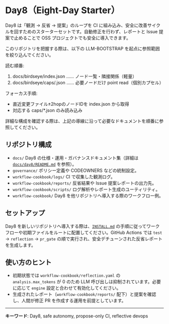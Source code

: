 # Day8（Eight-Day Starter）

Day8 は「観測 → 反省 → 提案」のループを CI に組み込み、安全に改善サイクルを回すためのスターターセットです。自動修正を行わず、レポートと Issue 提案で止めることで OSS プロジェクトでも安全に導入できます。

このリポジトリを把握する際は、以下の LLM-BOOTSTRAP を起点に参照範囲を絞り込んでください。

<!-- LLM-BOOTSTRAP v1 -->
読む順番:
1. docs/birdseye/index.json  …… ノード一覧・隣接関係（軽量）
2. docs/birdseye/caps/<path>.json …… 必要ノードだけ point read（個別カプセル）

フォーカス手順:
- 直近変更ファイル±2hopのノードIDを index.json から取得
- 対応する caps/*.json のみ読み込み
<!-- /LLM-BOOTSTRAP -->

詳細な構成を確認する際は、上記の導線に沿って必要なドキュメントを順番に参照してください。

## リポジトリ構成
- `docs/` Day8 の仕様・運用・ガバナンスドキュメント集（詳細は [`docs/day8/README.md`](docs/day8/README.md) を参照）。
- `governance/` ポリシー定義や CODEOWNERS などの統制設定。
- `workflow-cookbook/logs/` CI で収集した観測ログ。
- `workflow-cookbook/reports/` 反省結果や Issue 提案レポートの出力先。
- `workflow-cookbook/scripts/` ログ解析やレポート生成のユーティリティ。
- `workflow-cookbook/` Day8 を他リポジトリへ導入する際のワークフロー例。

## セットアップ
Day8 を新しいリポジトリへ導入する際は、[`INSTALL.md`](INSTALL.md) の手順に従ってワークフローや初期ファイルをルートに配置してください。GitHub Actions では `test` → `reflection` → `pr_gate` の順で実行され、安全デチューンされた反省レポートを生成します。

## 使い方のヒント
- 初期状態では `workflow-cookbook/reflection.yaml` の `analysis.max_tokens` が 0 のため LLM 呼び出しは抑制されています。必要に応じて `engine` 設定と合わせて有効化してください。
- 生成されたレポート（`workflow-cookbook/reports/` 配下）と提案を確認し、人間が修正 PR を作成する運用を前提としています。

---
**キーワード**: Day8, safe autonomy, propose-only CI, reflective devops
